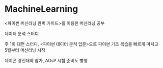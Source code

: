 # MachineLearning
&lt;파이썬 머신러닝 완벽 가이드>를 이용한 머신러닝 공부

데이터 분석 스터디

주 1회 대면 스터디, <파이썬 데이터 분석 입문>으로 파이썬 기초 복습을 빠르게 마치고 5월부터 머신러닝 시작

데이콘 경진대회 참가, ADsP 시험 준비도 병행
